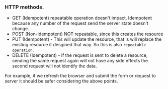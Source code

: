 ### HTTP methods.

 - GET  (Idempotent) repeatable operation doesn't impact. Idempotent because any number of the request send the server state doesn't change.
 - POST  (Non-Idempotent) NOT repeatable, since this creates the resource
 - PUT   (Idempotent) - This will update the resource, that is will replace the existing resource if desgined that way. So this is also `repeatable operation`.
 - DELETE (Idempotent) - if the request is sent to delete a resource, sending the same request again will not have any side effects the second request will not identify the data.

For example, if we refresh the browser and submit the form or request to server it should be safer considering the above points.
